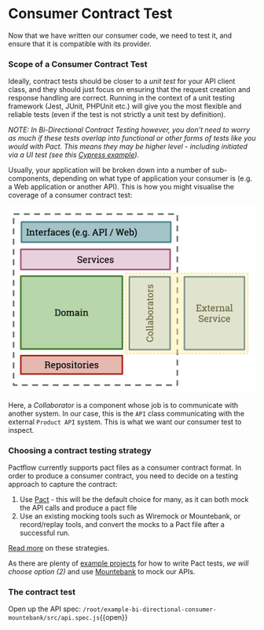 # Consumer Contract Test

Now that we have written our consumer code, we need to test it, and ensure that it is compatible with its provider.

### Scope of a Consumer Contract Test

Ideally, contract tests should be closer to a _unit test_ for your API client class, and they should just focus on ensuring that the request creation and response handling are correct. Running in the context of a unit testing framework (Jest, JUnit, PHPUnit etc.) will give you the most flexible and reliable tests (even if the test is not strictly a unit test by definition).

_NOTE: In Bi-Directional Contract Testing however, you don't need to worry as much if these tests overlap into functional or other forms of tests like you would with Pact. This means they may be higher level - including initiated via a UI test (see this [Cypress example](https://github.com/pactflow/example-bdc-consumer-cypress))._

Usually, your application will be broken down into a number of sub-components, depending on what type of application your consumer is \(e.g. a Web application or another API\). This is how you might visualise the coverage of a consumer contract test:

![Scope of a consumer contract test](./assets/consumer-test-coverage.png)

Here, a _Collaborator_ is a component whose job is to communicate with another system. In our case, this is the `API` class communicating with the external `Product API` system. This is what we want our consumer test to inspect.

### Choosing a contract testing strategy

Pactflow currently supports pact files as a consumer contract format. In order to produce a consumer contract, you need to decide on a testing approach to capture the contract:

1. Use [Pact](docs.pact.io) - this will be the default choice for many, as it can both mock the API calls and produce a pact file
2. Use an existing mocking tools such as Wiremock or Mountebank, or record/replay tools, and convert the mocks to a Pact file after a successful run.

[Read more](https://docs.pactflow.io/docs/bi-directional-contract-testing/contracts/pact#strategies-to-capture-consumer-contracts) on these strategies.

As there are plenty of [example projects](https://docs.pactflow.io/docs/examples) for how to write Pact tests, *we will choose option (2)* and use [Mountebank](http://mbtest.org/) to mock our APIs.

### The contract test

Open up the API spec: `/root/example-bi-directional-consumer-mountebank/src/api.spec.js`{{open}}